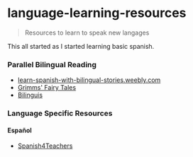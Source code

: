 # language-learning-resources

>Resources to learn to speak new langages

This all started as I started learning basic spanish.

### Parallel Bilingual Reading

- [learn-spanish-with-bilingual-stories.weebly.com](http://learn-spanish-with-bilingual-stories.weebly.com/menu-of-free-parallel-texts-spanish-english.html)
- [Grimms' Fairy Tales](https://www.grimmstories.com/)
- [Bilinguis](http://bilinguis.com/)

### Language Specific Resources

#### Español

- [Spanish4Teachers](https://spanish4teachers.org/)
